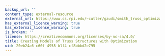 ```yaml
---
backup_url: ''
content_type: external-resource
external_url: https://www.cs.rpi.edu/~cutler/gaudi/smith_truss_optimization.pdf
has_external_licence_warning: true
has_external_license_warning: true
is_broken: ''
license: https://creativecommons.org/licenses/by-nc-sa/4.0/
title: Creating Models of Truss Structures with Optimization
uid: 20eb24a6-c60f-4958-b1f4-cf8bbbd2e795
---
```

